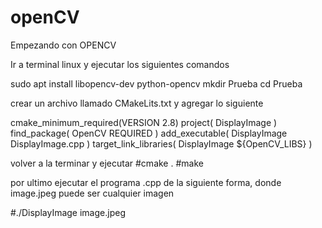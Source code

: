 # openCV
Empezando con OPENCV


Ir a terminal linux y ejecutar los siguientes comandos

sudo apt install libopencv-dev python-opencv
mkdir Prueba
cd Prueba

crear un archivo llamado CMakeLits.txt y agregar lo siguiente

cmake_minimum_required(VERSION 2.8)
project( DisplayImage )
find_package( OpenCV REQUIRED )
add_executable( DisplayImage DisplayImage.cpp )
target_link_libraries( DisplayImage ${OpenCV_LIBS} )

volver a la terminar y ejecutar 
#cmake .
#make

por ultimo ejecutar el programa .cpp de la siguiente forma, donde image.jpeg puede ser cualquier imagen

#./DisplayImage image.jpeg 
